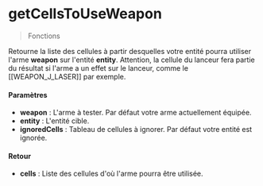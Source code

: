 # getCellsToUseWeapon
> Fonctions

Retourne la liste des cellules à partir desquelles votre entité pourra utiliser l'arme **weapon** sur l'entité **entity**.
Attention, la cellule du lanceur fera partie du résultat si l'arme a un effet sur le lanceur, comme le [[WEAPON_J_LASER]] par exemple.

#### Paramètres

- **weapon** : L'arme à tester. Par défaut votre arme actuellement équipée.
- **entity** : L'entité cible.
- **ignoredCells** : Tableau de cellules à ignorer. Par défaut votre entité est ignorée.

#### Retour

- **cells** : Liste des cellules d'où l'arme pourra être utilisée.
